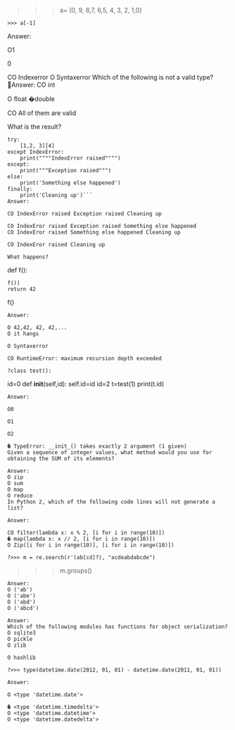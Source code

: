 >>> a= (0, 9, 8,7, 6,5, 4, 3, 2, 1,0]
```
>>> a[-1]
```
Answer:

O1

0

CO Indexerror
O Syntaxerror
Which of the following is not a valid type?
Answer:
CO int

O float
�double

CO All of them are valid

What is the result?
```
try:
    [1,2, 3][4]
except IndexError:
    print(""""IndexError raised"""")
except:
    print("""Exception raised""")
else:
    print('Something else happened')
finally:
    print('Cleaning up')```
Answer:

CO IndexError raised Exception raised Cleaning up

CO IndexEror raised Exception raised Something else happened
CO IndexEror raised Something else happened Cleaning up

CO IndexEror raised Cleaning up

What happens?
```
def f():

    f())
    return 42
f()
```
Answer:

O 42,42, 42, 42,...
O it hangs

O Syntaxerror

CO RuntimeError: maximum recursion depth exceeded

?class test():
```
id=0
def __init__(self,id):
    self.id=id
    id=2
t=test(1)
print(t.id)
```
Answer:

O0

O1

O2

� TypeError: __init_() takes exactly 2 argument (1 given)
Given a sequence of integer values, what method would you use for obtaining the SUM of its elements?

Answer:
O zip
O sum
O map
O reduce
In Python 2, which of the following code lines will not generate a list?

Answer:

CO filter(lambda x: x % 2, [i for i in range(10)])
� map(lambda x: x // 2, [i for i in range(10)])
O Zip([i for i in range(10)], [i for i in range(10)])

?>>> m = re.search(r'(ab[cd]?), "acdeabdabcde")
```
>>> m.groups()
```
Answer:
O ('ab')
O ('abe')
O ('abd')
O ('abcd')

Answer:
Which of the following modules has functions for object serialization?
O sqlite3
O pickle
O zlib

O hashlib

?>>> type(datetime.date(2012, 01, 01) - datetime.date(2011, 01, 01))

Answer:

O <type 'datetime.date'>

� <type 'datetime.timedelta'>
O <type 'datetime.datetime'>
O <type 'datetime.datedelta'>
